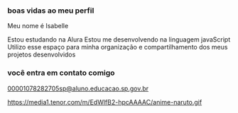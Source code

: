 ### boas vidas ao meu perfil

Meu nome é Isabelle

Estou estudando na Alura
Estou me desenvolvendo na linguagem javaScript
Utilizo esse espaço para minha organização e compartilhamento dos meus projetos desenvolvidos

### você entra em contato comigo

00001078282705sp@aluno.educacao.sp.gov.br



https://media1.tenor.com/m/EdWlfB2-hpcAAAAC/anime-naruto.gif

